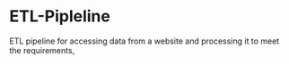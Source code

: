 # ETL-Pipleline
ETL pipeline for accessing data from a website and processing it to meet the requirements,
